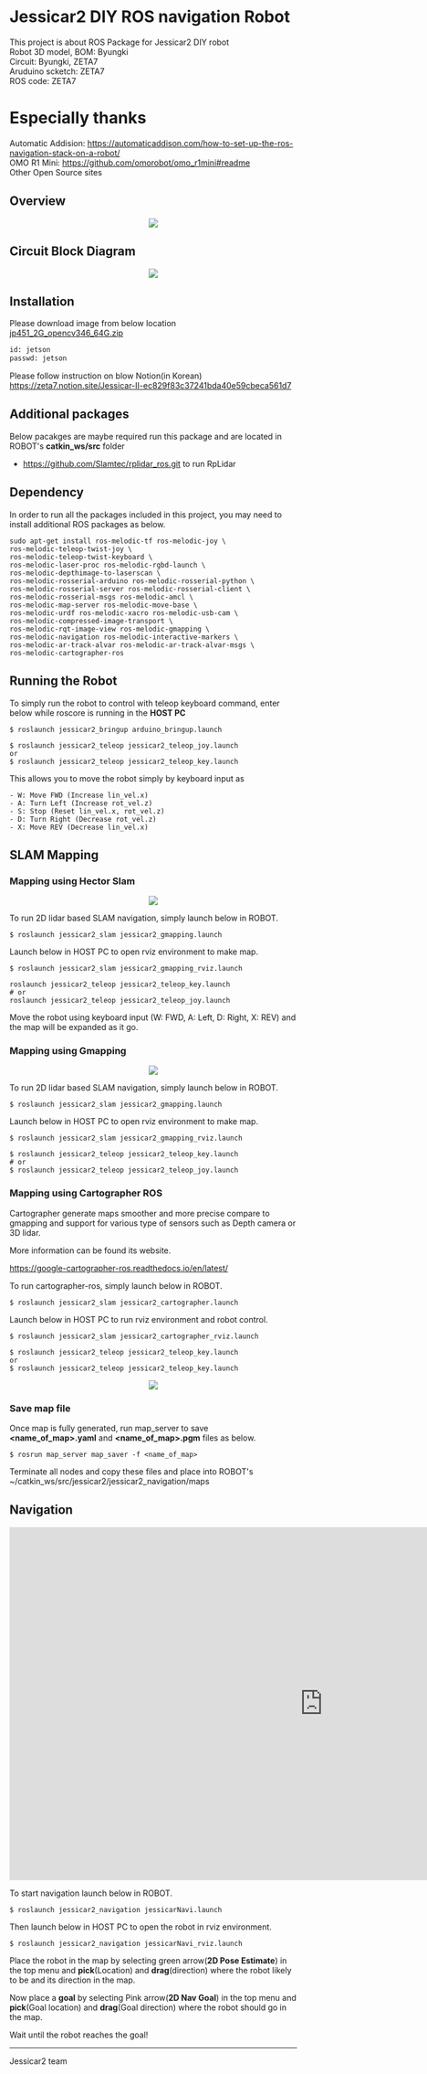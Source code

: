 # Jessicar2 DIY ROS navigation Robot
This project is about ROS Package for Jessicar2 DIY robot  
Robot 3D model, BOM: Byungki  
Circuit: Byungki, ZETA7  
Aruduino scketch: ZETA7  
ROS code: ZETA7  

# Especially thanks
Automatic Addision: https://automaticaddison.com/how-to-set-up-the-ros-navigation-stack-on-a-robot/  
OMO R1 Mini: https://github.com/omorobot/omo_r1mini#readme  
Other Open Source sites   

## Overview
<div align="center">
  <img src="images/jessicar2.jpg">
</div>

## Circuit Block Diagram

<div align="center">
  <img src="images/jessicar2_2nd_bb.jpg">
</div>

## Installation
Please download image from below location   
[jp451_2G_opencv346_64G.zip](https://drive.google.com/file/d/1UN2qikaxQqpnegdXYcd6U0yeBi4iRlJm/view?usp=sharing)

```bash
id: jetson
passwd: jetson
```
Please follow instruction on blow Notion(in Korean)   
https://zeta7.notion.site/Jessicar-II-ec829f83c37241bda40e59cbeca561d7

## Additional packages

Below pacakges are maybe required run this package and are located in ROBOT's **catkin_ws/src** folder
- https://github.com/Slamtec/rplidar_ros.git to run RpLidar


## Dependency

In order to run all the packages included in this project, you may need to install additional ROS packages as below.

```
sudo apt-get install ros-melodic-tf ros-melodic-joy \
ros-melodic-teleop-twist-joy \
ros-melodic-teleop-twist-keyboard \
ros-melodic-laser-proc ros-melodic-rgbd-launch \
ros-melodic-depthimage-to-laserscan \
ros-melodic-rosserial-arduino ros-melodic-rosserial-python \
ros-melodic-rosserial-server ros-melodic-rosserial-client \
ros-melodic-rosserial-msgs ros-melodic-amcl \
ros-melodic-map-server ros-melodic-move-base \
ros-melodic-urdf ros-melodic-xacro ros-melodic-usb-cam \
ros-melodic-compressed-image-transport \
ros-melodic-rqt-image-view ros-melodic-gmapping \
ros-melodic-navigation ros-melodic-interactive-markers \
ros-melodic-ar-track-alvar ros-melodic-ar-track-alvar-msgs \
ros-melodic-cartographer-ros
```

## Running the Robot

To simply run the robot to control with teleop keyboard command, enter below while roscore is running in the **HOST PC**

```
$ roslaunch jessicar2_bringup arduino_bringup.launch

$ roslaunch jessicar2_teleop jessicar2_teleop_joy.launch
or
$ roslaunch jessicar2_teleop jessicar2_teleop_key.launch

```
This allows you to move the robot simply by keyboard input as
```
- W: Move FWD (Increase lin_vel.x)
- A: Turn Left (Increase rot_vel.z)
- S: Stop (Reset lin_vel.x, rot_vel.z)
- D: Turn Right (Decrease rot_vel.z)
- X: Move REV (Decrease lin_vel.x)
```

## SLAM Mapping  

### Mapping using Hector Slam

<div align="center">
  <img src="images/hectorslam.png">
</div>

To run 2D lidar based SLAM navigation, simply launch below in ROBOT.  

```
$ roslaunch jessicar2_slam jessicar2_gmapping.launch
```

Launch below in HOST PC to open rviz environment to make map.  
```
$ roslaunch jessicar2_slam jessicar2_gmapping_rviz.launch

roslaunch jessicar2_teleop jessicar2_teleop_key.launch
# or
roslaunch jessicar2_teleop jessicar2_teleop_joy.launch
```
Move the robot using keyboard input (W: FWD, A: Left, D: Right, X: REV) and the map will be expanded as it go.

### Mapping using Gmapping

<div align="center">
  <img src="images/gmapping.png">
</div>

To run 2D lidar based SLAM navigation, simply launch below in ROBOT.  

```
$ roslaunch jessicar2_slam jessicar2_gmapping.launch
```

Launch below in HOST PC to open rviz environment to make map.  
```
$ roslaunch jessicar2_slam jessicar2_gmapping_rviz.launch

$ roslaunch jessicar2_teleop jessicar2_teleop_key.launch
# or
$ roslaunch jessicar2_teleop jessicar2_teleop_joy.launch
```

### Mapping using Cartographer ROS

Cartographer generate maps smoother and more precise compare to gmapping and support for various type of sensors such as Depth camera or 3D lidar.  

More information can be found its website.

https://google-cartographer-ros.readthedocs.io/en/latest/

To run cartographer-ros, simply launch below in ROBOT.

```
$ roslaunch jessicar2_slam jessicar2_cartographer.launch
```

Launch below in HOST PC to run rviz environment and robot control.  
```
$ roslaunch jessicar2_slam jessicar2_cartographer_rviz.launch

$ roslaunch jessicar2_teleop jessicar2_teleop_key.launch
or
$ roslaunch jessicar2_teleop jessicar2_teleop_key.launch
```
<div align="center">
  <img src="images/cartographer.png">
</div>

### Save map file

Once map is fully generated, run map_server to save **<name_of_map>.yaml** and **<name_of_map>.pgm** files as below.

```
$ rosrun map_server map_saver -f <name_of_map>
```
Terminate all nodes and copy these files and place into ROBOT's ~/catkin_ws/src/jessicar2/jessicar2_navigation/maps

## Navigation
<iframe width="1098" height="618" src="https://www.youtube.com/embed/BB2lmuOR4zw" title="ROS1 navigation with DIY two wheel robot" frameborder="0" allow="accelerometer; autoplay; clipboard-write; encrypted-media; gyroscope; picture-in-picture; web-share" allowfullscreen></iframe>   

To start navigation launch below in ROBOT.  

```
$ roslaunch jessicar2_navigation jessicarNavi.launch
```
Then launch below in HOST PC to open the robot in rviz environment.  
```
$ roslaunch jessicar2_navigation jessicarNavi_rviz.launch
```

Place the robot in the map by selecting green arrow(**2D Pose Estimate**) in the top menu and **pick**(Location) and **drag**(direction) where the robot likely to be and its direction in the map.

Now place a **goal** by selecting Pink arrow(**2D Nav Goal**) in the top menu and **pick**(Goal location) and **drag**(Goal direction) where the robot should go in the map.

Wait until the robot reaches the goal!

---

Jessicar2 team